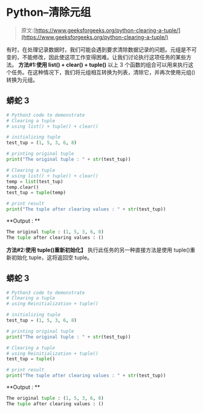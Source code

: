 # Python–清除元组

> 原文:[https://www.geeksforgeeks.org/python-clearing-a-tuple/](https://www.geeksforgeeks.org/python-clearing-a-tuple/)

有时，在处理记录数据时，我们可能会遇到要求清除数据记录的问题。元组是不可变的，不能修改，因此使这项工作变得困难。让我们讨论执行这项任务的某些方法。
**方法#1:使用 list() + clear() + tuple()**
以上 3 个函数的组合可以用来执行这个任务。在这种情况下，我们将元组相互转换为列表，清除它，并再次使用元组()转换为元组。

## 蟒蛇 3

```py
# Python3 code to demonstrate
# Clearing a tuple
# using list() + tuple() + clear()

# initializing tuple
test_tup = (1, 5, 3, 6, 8)

# printing original tuple
print("The original tuple : " + str(test_tup))

# Clearing a tuple
# using list() + tuple() + clear()
temp = list(test_tup)
temp.clear()
test_tup = tuple(temp)

# print result
print("The tuple after clearing values : " + str(test_tup))
```

**Output : **

```py
The original tuple : (1, 5, 3, 6, 8)
The tuple after clearing values : ()
```

**方法#2:使用 tuple()重新初始化】**
执行此任务的另一种直接方法是使用 tuple()重新初始化 tuple，这将返回空 tuple。

## 蟒蛇 3

```py
# Python3 code to demonstrate
# Clearing a tuple
# using Reinitialization + tuple()

# initializing tuple
test_tup = (1, 5, 3, 6, 8)

# printing original tuple
print("The original tuple : " + str(test_tup))

# Clearing a tuple
# using Reinitialization + tuple()
test_tup = tuple()

# print result
print("The tuple after clearing values : " + str(test_tup))
```

**Output : **

```py
The original tuple : (1, 5, 3, 6, 8)
The tuple after clearing values : ()
```